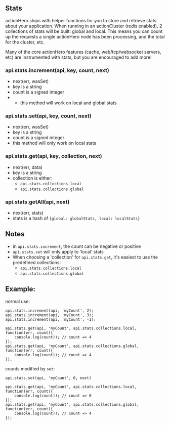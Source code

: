 ## Stats

actionHero ships with helper functions for you to store and retrieve stats about your application. When running in an actionCluster (redis enabled), 2 collections of stats will be built: global and local.  This means you can count up the requests a single actionHero node has been processing, and the total for the cluster, etc.  

Many of the core actionHero features (cache, web/tcp/websocket servers, etc) are instrumented with stats, but you are encouraged to add more!

### api.stats.increment(api, key, count, next)
- next(err, wasSet)
- key is a string
- count is a signed integer
- - this method will work on local and global stats

### api.stats.set(api, key, count, next)
- next(err, wasSet)
- key is a string
- count is a signed integer
- this method will only work on local stats

### api.stats.get(api, key, collection, next)
- next(err, data)
- key is a string
- collection is either:
  - `api.stats.collections.local`
  - `api.stats.collections.global`

### api.stats.getAll(api, next)
- next(err, stats)
- stats is a hash of `{global: globalStats, local: localStats}`

## Notes
- in `api.stats.increment`, the count can be negative or positive
- `api.stats.set` will only apply to 'local' stats
- When choosing a 'collection' for `api.stats.get`, it's easiest to use the predefined collections:
  - `api.stats.collections.local`
  - `api.stats.collections.global`
  
## Example: 
normal use:

	api.stats.increment(api, 'myCount', 2);
	api.stats.increment(api, 'myCount', 3);
	api.stats.increment(api, 'myCount', -1);
	
	api.stats.get(api, 'myCount', api.stats.collections.local, function(err, count){
		console.log(count)); // count => 4
	});
	api.stats.get(api, 'myCount', api.stats.collections.global, function(err, count){
		console.log(count)); // count => 4
	});

counts modified by `set`:

	api.stats.set(api, 'myCount', 0, next)
	
	api.stats.get(api, 'myCount', api.stats.collections.local, function(err, count){
		console.log(count)); // count => 0
	});
	api.stats.get(api, 'myCount', api.stats.collections.global, function(err, count){
		console.log(count)); // count => 4
	});